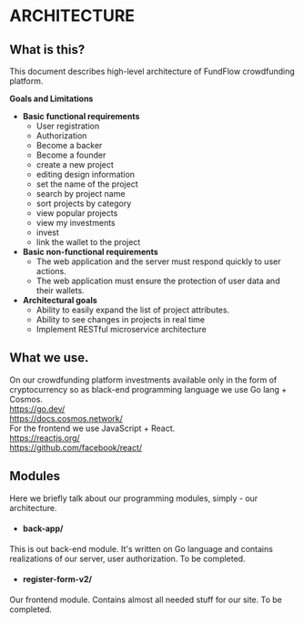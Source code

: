 # ARCHITECTURE

## What is this?
This document describes high-level architecture of FundFlow crowdfunding platform.

**Goals and Limitations**
  - **Basic functional requirements**
    - User registration
    - Authorization
    - Become a backer
    - Become a founder
    - create a new project
    - editing design information
    - set the name of the project
    - search by project name
    - sort projects by category
    - view popular projects
    - view my investments
    - invest
    - link the wallet to the project
  - **Basic non-functional requirements**
    - The web application and the server must respond quickly to user actions.
    - The web application must ensure the protection of user data and their wallets.
  - **Architectural goals**
    - Ability to easily expand the list of project attributes.
    - Ability to see changes in projects in real time
    - Implement RESTful microservice architecture 

## What we use.
On our crowdfunding platform investments available only in the form of cryptocurrency so as black-end programming language we use Go lang + Cosmos. <br />
https://go.dev/ <br />
https://docs.cosmos.network/ <br />
For the frontend we use JavaScript + React. <br />
https://reactjs.org/ <br />
https://github.com/facebook/react/ <br />

## Modules
Here we briefly talk about our programming modules, simply - our architecture.

* #### back-app/
This is out back-end module. It's written on Go language and contains realizations of our server, user authorization. To be completed.

* #### register-form-v2/
Our frontend module. Contains almost all needed stuff for our site. To be completed.

